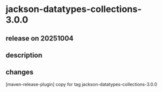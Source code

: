 # jackson-datatypes-collections-3.0.0

## release on 20251004
## description
## changes
[maven-release-plugin] copy for tag jackson-datatypes-collections-3.0.0

